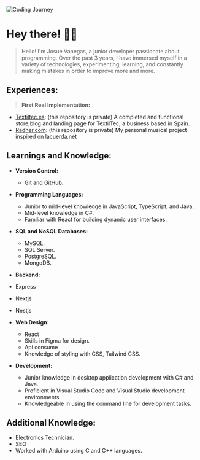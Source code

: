 ![Coding Journey](https://images.pexels.com/photos/546819/pexels-photo-546819.jpeg?auto=compress&cs=tinysrgb&w=600)

# Hey there! 👨‍💻
> Hello! I'm Josue Vanegas, a junior developer passionate about programming. Over the past 3 years, I have immersed myself in a variety of technologies, experimenting, learning, and constantly making mistakes in order to improve more and more.

## Experiences:
> **First Real Implementation:**
  - [Textiltec.es](https://textiltec.es): (this repository is private) A completed and functional store,blog and landing page for TextilTec, a business based in Spain.
  - [Radher.com](https://radher-xi.vercel.app/): (this repository is private) My personal musical project inspired on lacuerda.net

## Learnings and Knowledge:

- **Version Control:**
  - Git and GitHub.

- **Programming Languages:**
  - Junior to mid-level knowledge in JavaScript, TypeScript, and Java.
  - Mid-level knowledge in C#.
  - Familiar with React for building dynamic user interfaces.

- **SQL and NoSQL Databases:**
  - MySQL.
  - SQL Server.
  - PostgreSQL.
  - MongoDB.
  
 - **Backend:**
  - Express
  - Nextjs
  - Nestjs

- **Web Design:**
  - React
  - Skills in Figma for design.
  - Api consume
  - Knowledge of styling with CSS, Tailwind CSS.

- **Development:**
  - Junior knowledge in desktop application development with C# and Java.
  - Proficient in Visual Studio Code and Visual Studio development environments.
  - Knowledgeable in using the command line for development tasks.

## Additional Knowledge:
  - Electronics Technician.
  - SEO
  - Worked with Arduino using C and C++ languages.
